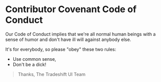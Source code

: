 # Contributor Covenant Code of Conduct

Our Code of Conduct implies that we're all normal human beings with a sense of humor and don't have ill will against anybody else.

It's for everybody, so please "obey" these two rules:

* Use common sense,
* Don't be a dick!


> Thanks,
> The Tradeshift UI Team
